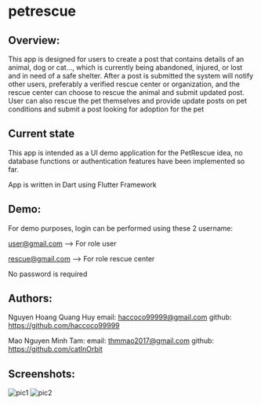 # petrescue

## Overview:
This app is designed for users to create a post that contains details of an animal, dog or cat…, which is currently being abandoned, injured, or lost and in need of a safe shelter. After a post is submitted the system will notify other users, preferably a verified rescue center or organization, and the rescue center can choose to rescue the animal and submit updated post. User can also rescue the pet themselves and provide update posts on pet conditions and submit a post looking for adoption for the pet

## Current state
This app is intended as a UI demo application for the PetRescue idea, no database functions or authentication features have been implemented so far.

App is written in Dart using Flutter Framework

## Demo:
For demo purposes, login can be performed using these 2 username:

user@gmail.com --> For role user

rescue@gmail.com --> For role rescue center

No password is required
 
## Authors:

Nguyen Hoang Quang Huy
email: haccoco99999@gmail.com 
github: https://github.com/haccoco99999

Mao Nguyen Minh Tam:
email: thmmao2017@gmail.com
github: https://github.com/catInOrbit

## Screenshots:
![pic1](https://i.imgur.com/9YSTsZ6.png)
![pic2](https://i.imgur.com/cnSIZRO.png)

